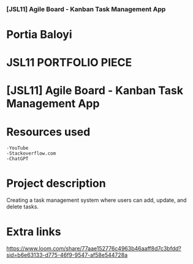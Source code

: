 ### [JSL11] Agile Board - Kanban Task Management App

# Portia Baloyi

# JSL11 PORTFOLIO PIECE 
# [JSL11] Agile Board - Kanban Task Management App

# Resources used
    -YouTube
    -Stackoverflow.com
    -ChatGPT
    
# Project description
Creating a task management system where users can add, update, and delete tasks.

# Extra links
https://www.loom.com/share/77aae152776c4963b46aaff8d7c3bfdd?sid=b6e63133-d775-46f9-9547-af58e544728a
```